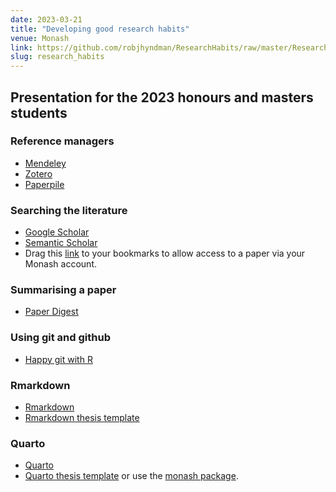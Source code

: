```yaml
---
date: 2023-03-21
title: "Developing good research habits"
venue: Monash
link: https://github.com/robjhyndman/ResearchHabits/raw/master/ResearchHabits.pdf
slug: research_habits
---
```


## Presentation for the 2023 honours and masters students

### Reference managers

 * [Mendeley](http://www.mendeley.com)
 * [Zotero](http://www.zotero.org)
 * [Paperpile](https://paperpile.com/)

### Searching the literature

 * [Google Scholar](https://scholar.google.com.au)
 * [Semantic Scholar](https://www.semanticscholar.org)
 * Drag this [link](javascript:void(location.href=%22https://go.openathens.net/redirector/www.monash.edu?url=%22+location.href)) to your bookmarks to allow access to a paper via your Monash account.

### Summarising a paper

 * [Paper Digest](https://www.paper-digest.com)

### Using git and github

 * [Happy git with R](http://happygitwithr.com)

### Rmarkdown

 * [Rmarkdown](https://rmarkdown.rstudio.com/)
 * [Rmarkdown thesis template](https://github.com/numbats/monash)

### Quarto

* [Quarto](https://quarto.org)
* [Quarto thesis template](https://github.com/numbats/monash-quarto-thesis) or use the [monash package](https://github.com/numbats/monash).
